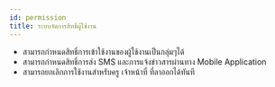 ```yaml
---
id: permission
title: ระบบจัดการสิทธิ์ผู้ใช้งาน
---
```


* สามารถกำหนดสิทธิ์การเข้าใช้งานของผู้ใช้งานเป็นกลุ่มๆได้
* สามารถกำหนดสิทธิ์การส่ง SMS และการแจ้งข่าวสารผ่านทาง Mobile Application
* สามารถยกเลิกการใช้งานสำหรับครู เจ้าหน้าที่ ที่ลาออกได้ทันที
